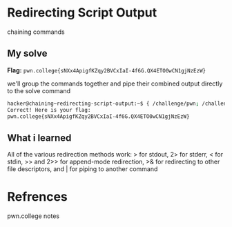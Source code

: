 # Redirecting Script Output
chaining commands

## My solve
**Flag:** `pwn.college{sNXx4ApigfKZqy2BVCxIaI-4f6G.QX4ETO0wCN1gjNzEzW}`

we'll group the commands together and pipe their combined output directly to the solve command

```bash
hacker@chaining~redirecting-script-output:~$ { /challenge/pwn; /challenge/college; } | /challenge/solve; 
Correct! Here is your flag:
pwn.college{sNXx4ApigfKZqy2BVCxIaI-4f6G.QX4ETO0wCN1gjNzEzW}
```

## What i learned
All of the various redirection methods work: > for stdout, 2> for stderr, < for stdin, >> and 2>> for append-mode redirection, >& for redirecting to other file descriptors, and | for piping to another command

# Refrences
pwn.college notes